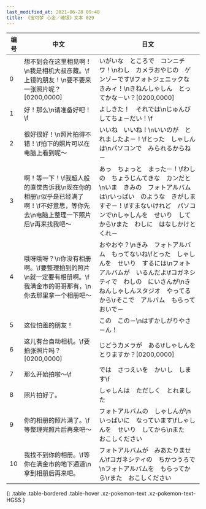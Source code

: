```yaml
---
last_modified_at: 2021-06-28 09:48
title: 《宝可梦 心金／魂银》文本 029
---
```

| 编号 | 中文 | 日文 |
| ---- | ---- | ---- |
| 0 | 想不到会在这里相见啊！\n我是相机大叔彦藏。\f上镜的朋友！\n要不要来一张照片呢？[0200,0000] | いがいな　ところで　コンニチワ！\nわし　カメラおやじの　ゲンゾ－です\fフォトジェニックな　きみィ！\nきねんしゃしん　とってかな－い？[0200,0000] |
| 1 | 好！那么\n请准备好吧！\f | よしきた！　それでは\nじゅんび　してちょ－だい！\f |
| 2 | 很好很好！\n照片拍得不错！\f拍下的照片可以在电脑上看到呢～ | いいね　いいね！\nいいのが　とれましたよ－！\fとった　しゃしんは\nパソコンで　みられるからね－ |
| 3 | 啊！等一下！\f我超人般的直觉告诉我\n现在你的相册\r似乎是已经满了啊！\f不好意思，等你先去\n电脑上整理一下照片后\r再来找我吧～ | あっ　ちょっと　まった－！\fわしの　ちょうじんてきな　カンだと\nいま　きみの　フォトアルバムは\rいっぱい　のような　きがしますぞ－！\fすまないけれど　パソコンで\nしゃしんを　せいり　してから\rまた　わしに　はなしかけとくれ－ |
| 4 | 哦呀哦呀？\n你没有相册啊。\f要整理拍到的照片\n就一定要有相册啊。\f我满金市的哥哥那有，\n你去那里拿一个相册吧～ | おやおや？\nきみ　フォトアルバム　もってないね\fとった　しゃしんを　せいり　するには\nフォトアルバムが　いるんだよ\fコガネシティで　わしの　にいさんが\nきねんしゃしんスタジオ　やってるから\rそこで　アルバム　もらっておいで－ |
| 5 | 这位怕羞的朋友！ | この　この－\nはずかしがりやさ－ん！ |
| 6 | 这儿有台自动相机。\f要拍张照片吗？[0200,0000] | じどうカメラが　ある\fしゃしんを　とりますか？[0200,0000] |
| 7 | 那么开始拍啦～\f | では　さつえいを　かいし　します\f |
| 8 | 照片拍好了。 | しゃしんは　ただしく　とれました |
| 9 | 你的相册的照片满了。\f等整理完照片后再来吧～ | フォトアルバムの　しゃしんが\nいっぱいに　なっています\fしゃしんを　せいり　してから\nまた　おこしください |
| 10 | 我找不到你的相册。\f等你在满金市的地下通道\n拿到相册后再来吧。 | フォトアルバムが　みあたりません\fコガネシティの　ちかつうろで\nフォトアルバムを　もらってから\rまた　おこしください |
{: .table .table-bordered .table-hover .xz-pokemon-text .xz-pokemon-text-HGSS }